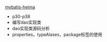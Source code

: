 

[mybatis-heima](https://www.bilibili.com/video/av47952553/)
- p30-p38
- 编写dao实现类
- dao实现类源码分析
- properties，typeAlases，package标签的使用
